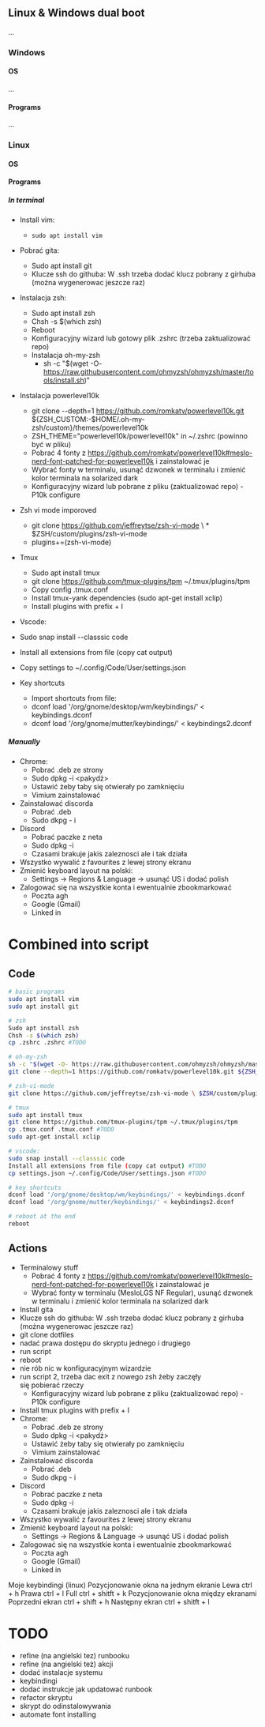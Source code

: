 ## Linux & Windows dual boot

...

### Windows

#### OS

...

#### Programs

...

### Linux

#### OS

#### Programs

##### In terminal

- Install vim:
  - `sudo apt install vim`
- Pobrać gita:
  - Sudo apt install git
  - Klucze ssh do githuba: W .ssh trzeba dodać klucz pobrany z girhuba (można wygenerowac jeszcze raz)
- Instalacja zsh:
  - Sudo apt install zsh
  - Chsh -s $(which zsh)
  - Reboot
  - Konfiguracyjny wizard lub gotowy plik .zshrc (trzeba zaktualizować repo)
  - Instalacja oh-my-zsh
    - sh -c "$(wget -O- https://raw.githubusercontent.com/ohmyzsh/ohmyzsh/master/tools/install.sh)"
- Instalacja powerlevel10k

  - git clone --depth=1 https://github.com/romkatv/powerlevel10k.git ${ZSH_CUSTOM:-$HOME/.oh-my-zsh/custom}/themes/powerlevel10k
  - ZSH_THEME="powerlevel10k/powerlevel10k" in ~/.zshrc (powinno być w pliku)
  - Pobrać 4 fonty z https://github.com/romkatv/powerlevel10k#meslo-nerd-font-patched-for-powerlevel10k i zainstalować je
  - Wybrać fonty w terminalu, usunąć dzwonek w terminalu i zmienić kolor terminala na solarized dark
  - Konfiguracyjny wizard lub pobrane z pliku (zaktualizować repo) - P10k configure

- Zsh vi mode imporoved

  - git clone https://github.com/jeffreytse/zsh-vi-mode \ \* $ZSH/custom/plugins/zsh-vi-mode
  - plugins+=(zsh-vi-mode)

- Tmux

  - Sudo apt install tmux
  - git clone https://github.com/tmux-plugins/tpm ~/.tmux/plugins/tpm
  - Copy config .tmux.conf
  - Install tmux-yank dependencies (sudo apt-get install xclip)
  - Install plugins with prefix + I

- Vscode:
- Sudo snap install --classsic code
- Install all extensions from file (copy cat output)
- Copy settings to ~/.config/Code/User/settings.json

- Key shortcuts
  - Import shortcuts from file:
  - dconf load '/org/gnome/desktop/wm/keybindings/' < keybindings.dconf
  - dconf load '/org/gnome/mutter/keybindings/' < keybindings2.dconf

##### Manually

- Chrome:
  - Pobrać .deb ze strony
  - Sudo dpkg -i <pakydż>
  - Ustawić żeby taby się otwierały po zamknięciu
  - Vimium zainstalować
- Zainstalować discorda
  - Pobrać .deb
  - Sudo dkpg - i <paczka>
- Discord
  - Pobrać paczke z neta
  - Sudo dpkg -i <paczka>
  - Czasami brakuje jakis zaleznosci ale i tak działa
- Wszystko wywalić z favourites z lewej strony ekranu
- Zmienić keyboard layout na polski:
  - Settings -> Regions & Language -> usunąć US i dodać polish
- Zalogować się na wszystkie konta i ewentualnie zbookmarkować
  - Poczta agh
  - Google (Gmail)
  - Linked in

# Combined into script

## Code

```sh
# basic programs
sudo apt install vim
sudo apt install git

# zsh
Sudo apt install zsh
Chsh -s $(which zsh)
cp .zshrc .zshrc #TODO

# oh-my-zsh
sh -c "$(wget -O- https://raw.githubusercontent.com/ohmyzsh/ohmyzsh/master/tools/install.sh)"
git clone --depth=1 https://github.com/romkatv/powerlevel10k.git ${ZSH_CUSTOM:-$HOME/.oh-my-zsh/custom}/themes/powerlevel10k

# zsh-vi-mode
git clone https://github.com/jeffreytse/zsh-vi-mode \ $ZSH/custom/plugins/zsh-vi-mode

# tmux
sudo apt install tmux
git clone https://github.com/tmux-plugins/tpm ~/.tmux/plugins/tpm
cp .tmux.conf .tmux.conf #TODO
sudo apt-get install xclip

# vscode:
sudo snap install --classsic code
Install all extensions from file (copy cat output) #TODO
cp settings.json ~/.config/Code/User/settings.json #TODO

# key shortcuts
dconf load '/org/gnome/desktop/wm/keybindings/' < keybindings.dconf
dconf load '/org/gnome/mutter/keybindings/' < keybindings2.dconf

# reboot at the end
reboot
```

## Actions

- Terminalowy stuff
  - Pobrać 4 fonty z https://github.com/romkatv/powerlevel10k#meslo-nerd-font-patched-for-powerlevel10k i zainstalować je
  - Wybrać fonty w terminalu (MesloLGS NF Regular), usunąć dzwonek w terminalu i zmienić kolor terminala na solarized dark
- Install gita
- Klucze ssh do githuba: W .ssh trzeba dodać klucz pobrany z girhuba (można wygenerowac jeszcze raz)
- git clone dotfiles
- nadać prawa dostępu do skryptu jednego i drugiego
- run script
- reboot
- nie rób nic w konfiguracyjnym wizardzie
- run script 2, trzeba dac exit z nowego zsh żeby zaczęły się pobierać rzeczy
  - Konfiguracyjny wizard lub pobrane z pliku (zaktualizować repo) - P10k configure
- Install tmux plugins with prefix + I
- Chrome:
  - Pobrać .deb ze strony
  - Sudo dpkg -i <pakydż>
  - Ustawić żeby taby się otwierały po zamknięciu
  - Vimium zainstalować
- Zainstalować discorda
  - Pobrać .deb
  - Sudo dkpg - i <paczka>
- Discord
  - Pobrać paczke z neta
  - Sudo dpkg -i <paczka>
  - Czasami brakuje jakis zaleznosci ale i tak działa
- Wszystko wywalić z favourites z lewej strony ekranu
- Zmienić keyboard layout na polski:
  - Settings -> Regions & Language -> usunąć US i dodać polish
- Zalogować się na wszystkie konta i ewentualnie zbookmarkować
  - Poczta agh
  - Google (Gmail)
  - Linked in

Moje keybindingi (linux)
Pozycjonowanie okna na jednym ekranie
Lewa ctrl + h
Prawa ctrl + l
Full ctrl + shitft + k
Pozycjonowanie okna między ekranami
Poprzedni ekran ctrl + shift + h
Następny ekran ctrl + shitft + l

# TODO

- refine (na angielski tez) runbooku
- refine (na angielski też) akcji
- dodać instalacje systemu
- keybindingi
- dodać instrukcje jak updatować runbook
- refactor skryptu
- skrypt do odinstalowywania
- automate font installing
